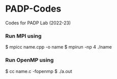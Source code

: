 # PADP-Codes

Codes for PADP Lab (2022-23)

### Run MPI using

$ mpicc name.cpp -o name
$ mpirun -np 4 ./name

### Run OpenMP using

$ cc name.c -fopenmp
$ ./a.out
